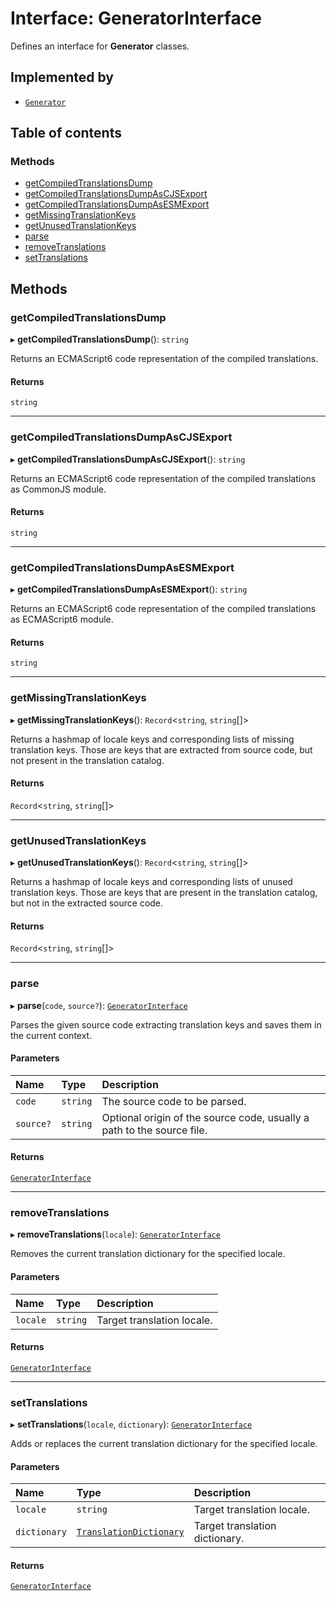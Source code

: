 # Interface: GeneratorInterface

Defines an interface for **Generator** classes.

## Implemented by

- [`Generator`](../classes/Generator.md)

## Table of contents

### Methods

- [getCompiledTranslationsDump](GeneratorInterface.md#getcompiledtranslationsdump)
- [getCompiledTranslationsDumpAsCJSExport](GeneratorInterface.md#getcompiledtranslationsdumpascjsexport)
- [getCompiledTranslationsDumpAsESMExport](GeneratorInterface.md#getcompiledtranslationsdumpasesmexport)
- [getMissingTranslationKeys](GeneratorInterface.md#getmissingtranslationkeys)
- [getUnusedTranslationKeys](GeneratorInterface.md#getunusedtranslationkeys)
- [parse](GeneratorInterface.md#parse)
- [removeTranslations](GeneratorInterface.md#removetranslations)
- [setTranslations](GeneratorInterface.md#settranslations)

## Methods

### getCompiledTranslationsDump

▸ **getCompiledTranslationsDump**(): `string`

Returns an ECMAScript6 code representation of the compiled translations.

#### Returns

`string`

___

### getCompiledTranslationsDumpAsCJSExport

▸ **getCompiledTranslationsDumpAsCJSExport**(): `string`

Returns an ECMAScript6 code representation of the compiled translations as CommonJS module.

#### Returns

`string`

___

### getCompiledTranslationsDumpAsESMExport

▸ **getCompiledTranslationsDumpAsESMExport**(): `string`

Returns an ECMAScript6 code representation of the compiled translations as ECMAScript6 module.

#### Returns

`string`

___

### getMissingTranslationKeys

▸ **getMissingTranslationKeys**(): `Record`<`string`, `string`[]\>

Returns a hashmap of locale keys and corresponding lists of missing translation keys.
Those are keys that are extracted from source code, but not present in the translation catalog.

#### Returns

`Record`<`string`, `string`[]\>

___

### getUnusedTranslationKeys

▸ **getUnusedTranslationKeys**(): `Record`<`string`, `string`[]\>

Returns a hashmap of locale keys and corresponding lists of unused translation keys.
Those are keys that are present in the translation catalog, but not in the extracted source code.

#### Returns

`Record`<`string`, `string`[]\>

___

### parse

▸ **parse**(`code`, `source?`): [`GeneratorInterface`](GeneratorInterface.md)

Parses the given source code extracting translation keys and saves them in the current context.

#### Parameters

| Name | Type | Description |
| :------ | :------ | :------ |
| `code` | `string` | The source code to be parsed. |
| `source?` | `string` | Optional origin of the source code, usually a path to the source file. |

#### Returns

[`GeneratorInterface`](GeneratorInterface.md)

___

### removeTranslations

▸ **removeTranslations**(`locale`): [`GeneratorInterface`](GeneratorInterface.md)

Removes the current translation dictionary for the specified locale.

#### Parameters

| Name | Type | Description |
| :------ | :------ | :------ |
| `locale` | `string` | Target translation locale. |

#### Returns

[`GeneratorInterface`](GeneratorInterface.md)

___

### setTranslations

▸ **setTranslations**(`locale`, `dictionary`): [`GeneratorInterface`](GeneratorInterface.md)

Adds or replaces the current translation dictionary for the specified locale.

#### Parameters

| Name | Type | Description |
| :------ | :------ | :------ |
| `locale` | `string` | Target translation locale. |
| `dictionary` | [`TranslationDictionary`](../README.md#translationdictionary) | Target translation dictionary. |

#### Returns

[`GeneratorInterface`](GeneratorInterface.md)

